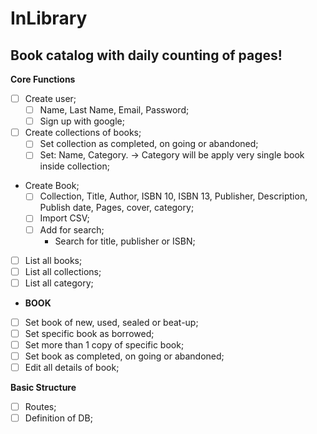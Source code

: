 # InLibrary

Book catalog with daily counting of pages!
---

**Core Functions** 
- [ ] Create user;
  - [ ]  Name, Last Name, Email, Password;
  - [ ]  Sign up with google;
- [ ] Create collections of books;
  - [ ] Set collection as completed, on going or abandoned;
  - [ ] Set: Name, Category. -> Category will be apply very single book inside collection;
- Create Book;
  - [ ] Collection, Title, Author, ISBN 10, ISBN 13, Publisher, Description, Publish date, Pages, cover, category;
  - [ ] Import CSV;
  - [ ] Add for search;
    - Search for title, publisher or ISBN;
- [ ] List all books;
- [ ] List all collections;
- [ ] List all category;

- **BOOK** 
- [ ] Set book of new, used, sealed or beat-up;
- [ ] Set specific book as borrowed;
- [ ] Set more than 1 copy of specific book;
- [ ] Set book as completed, on going or abandoned;
- [ ] Edit all details of book;

**Basic Structure**
- [ ] Routes;
- [ ] Definition of DB;